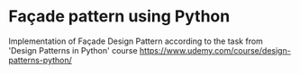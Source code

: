# Façade pattern using Python
Implementation of Façade Design Pattern according to the task from 'Design Patterns in Python' course
https://www.udemy.com/course/design-patterns-python/
